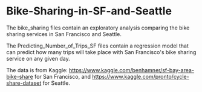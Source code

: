 # Bike-Sharing-in-SF-and-Seattle
The bike_sharing files contain an exploratory analysis comparing the bike sharing services in San Francisco and Seattle.

The Predicting_Number_of_Trips_SF files contain a regression model that can predict how many trips will take place with San Francisco's bike sharing service on any given day.

The data is from Kaggle: https://www.kaggle.com/benhamner/sf-bay-area-bike-share for San Francisco, and https://www.kaggle.com/pronto/cycle-share-dataset for Seattle.
